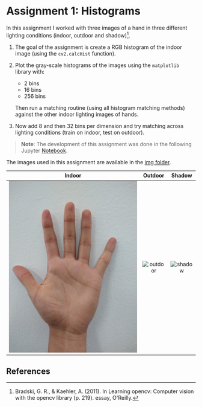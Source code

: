 # Assignment 1: Histograms
In this assignment I worked with three images of a hand in three different lighting conditions (indoor, outdoor and shadow)[^book]. 

1. The goal of the assignment is create a RGB histogram of the indoor image (using the `cv2.calcHist` function).
1. Plot the gray-scale histograms of the images using the `matplotlib` library with:

    * 2 bins
    * 16 bins
    * 256 bins 

    Then run a matching routine (using all histogram matching methods) against the other indoor lighting images of hands. 

1. Now add 8 and then 32 bins per dimension and try matching across lighting conditions (train on indoor, test on outdoor).

> __Note__: The development of this assignment was done in the following Jupyter [Notebook](Code.ipynb).

The images used in this assignment are available in the [img folder](Img).

| **Indoor** | **Outdoor** | **Shadow** |
| :--------: | :--------: | :--------: |
| ![indoor](Img/indoor.jpg) | ![outdoor](Img/outdoor.jpg) | ![shadow](Img/shadow.jpg) |


## References

[^book]: Bradski, G. R., &amp; Kaehler, A. (2011). In Learning opencv: Computer vision with the opencv library (p. 219). essay, O'Reilly. 